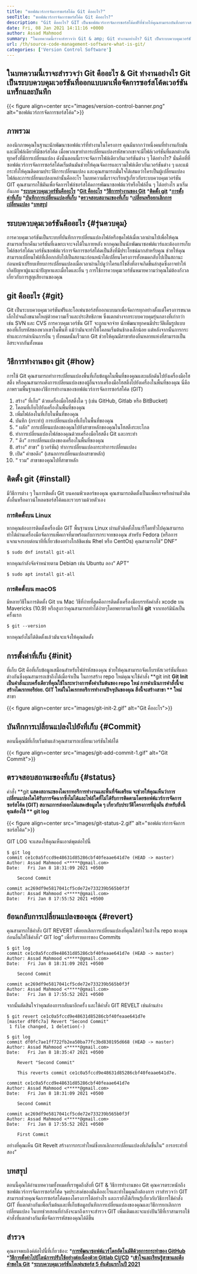 ```yaml
---
title: "ซอฟต์แวร์การจัดการซอร์สโค้ด Git คืออะไร?" 
seoTitle: "ซอฟต์แวร์การจัดการซอร์สโค้ด Git คืออะไร?" 
description: "Git คืออะไร? GIT เป็นซอฟต์แวร์การจัดการซอร์สโค้ดฟรีที่ช่วยให้คุณสามารถบันทึกตรวจสอบการเปลี่ยนแปลงไฟล์ต้นฉบับของคุณและจัดการโครงการได้อย่างมีประสิทธิภาพ" 
date: Fri, 08 Jan 2021 14:11:16 +0000
author: Assad Mahmood
summary: "ในบทความนี้เราจะสำรวจว่า Git & amp; Git ทำงานอย่างไร? Git เป็นระบบควบคุมเวอร์ชันที่ออกแบบมาเพื่อจัดการซอร์สโค้ด, แทร็ก & amp; บันทึกเวอร์ชัน" 
url: /th/source-code-management-software-what-is-git/
categories: ['Version Control Software']
---
```


## ในบทความนี้เราจะสำรวจว่า Git คืออะไร & Git ทำงานอย่างไร Git เป็นระบบควบคุมเวอร์ชันที่ออกแบบมาเพื่อจัดการซอร์สโค้ดเวอร์ชันแทร็กและบันทึก

{{< figure align=center src="images/version-control-banner.png" alt="ซอฟต์แวร์การจัดการซอร์สโค้ด">}}


## ภาพรวม
ลองนึกภาพคุณในฐานะนักพัฒนาซอฟต์แวร์ที่ทำงานในโครงการ คุณมีมากกว่าหนึ่งคนที่ทำงานกับมัน และมีไฟล์เดียวที่มีซอร์สโค้ด เมื่อพวกเขาทำการเปลี่ยนแปลงรหัสพวกเขาจะมีไฟล์เวอร์ชันที่แตกต่างกันทุกครั้งที่มีการเปลี่ยนแปลง ดังนั้นตอนนี้เราจะจัดการไฟล์เดียวกันเวอร์ชันต่าง ๆ ได้อย่างไร? นั่นคือที่ที่ซอฟต์แวร์การจัดการซอร์สโค้ดเริ่มต้นมันช่วยให้คุณจัดการและรวมไฟล์เดียวกันเวอร์ชันต่าง ๆ และแม้กระทั่งให้คุณติดตามประวัติการเปลี่ยนแปลง และคุณสามารถมั่นใจได้เสมอว่าใครเป็นผู้เปลี่ยนแปลงไฟล์และการเปลี่ยนแปลงเหล่านั้นคืออะไร
ในบทความนี้เราจะเรียนรู้เกี่ยวกับระบบควบคุมเวอร์ชัน GIT คุณสามารถใช้มันเพื่อจัดการไฟล์ซอร์สโค้ดการพัฒนาซอฟต์แวร์หรือไฟล์อื่น ๆ ได้อย่างไร มาเริ่มกันเลย
  ***[ระบบควบคุมเวอร์ชันคืออะไร][1]** 
  ***[Git คืออะไร][2]** 
  ***[วิธีการทำงานของ Git][3]** 
  ***[ติดตั้ง git][4]** 
  ***[การตั้งค่าที่เก็บ][5]** 
  ***[บันทึกการเปลี่ยนแปลงที่เก็บ][6]** 
  ***[ตรวจสอบสถานะของที่เก็บ][7]** 
  ***[เปลี่ยนหรือยกเลิกการเปลี่ยนแปลง][8]** 
  ***[บทสรุป][9]** 

## ระบบควบคุมเวอร์ชันคืออะไร   {#รุ่นควบคุม}
การควบคุมเวอร์ชันเป็นระบบที่บันทึกการเปลี่ยนแปลงไฟล์หรือชุดไฟล์เมื่อเวลาผ่านไปเพื่อให้คุณสามารถเรียกคืนเวอร์ชันที่เฉพาะเจาะจงได้ในภายหลัง หากคุณเป็นนักพัฒนาซอฟต์แวร์และต้องการเก็บไฟล์ซอร์สโค้ดเวอร์ชันซอฟต์แวร์การจัดการซอร์สโค้ดเป็นสิ่งที่มีประโยชน์มากสำหรับคุณ ช่วยให้คุณสามารถเปลี่ยนไฟล์ที่เลือกกลับไปเป็นสถานะก่อนหน้าได้เปลี่ยนโครงการทั้งหมดกลับไปเป็นสถานะก่อนหน้าเปรียบเทียบการเปลี่ยนแปลงเมื่อเวลาผ่านไปดูว่าใครแก้ไขสิ่งที่อาจเกิดขึ้นล่าสุดซึ่งอาจทำให้เกิดปัญหาผู้แนะนำปัญหาและเมื่อใดและอื่น ๆ การใช้การควบคุมเวอร์ชันหมายความว่าคุณไม่ต้องกังวลเกี่ยวกับการสูญเสียงานของคุณ

## git คืออะไร   {#git}
Git เป็นระบบควบคุมเวอร์ชันฟรีและโอเพ่นซอร์สที่ออกแบบมาเพื่อจัดการทุกอย่างตั้งแต่โครงการขนาดเล็กไปจนถึงขนาดใหญ่ด้วยความเร็วและประสิทธิภาพ ซึ่งแตกต่างจากระบบควบคุมรุ่นกลางที่เก่ากว่าเช่น SVN และ CVS การควบคุมเวอร์ชัน GIT จะถูกแจกจ่าย นักพัฒนาทุกคนมีประวัติเต็มรูปแบบของที่เก็บรหัสของพวกเขาในพื้นที่ แม้ว่ามันจะทำให้โคลนเริ่มต้นช้าลงเล็กน้อย แต่หลังจากนั้นการกระทำและการดำเนินการอื่น ๆ ทั้งหมดนั้นเร็วมาก Git ช่วยให้คุณมีสาขาท้องถิ่นหลายแห่งที่สามารถเป็นอิสระจากกันทั้งหมด

## วิธีการทำงานของ git   {#how}
การใช้ Git คุณสามารถทำการเปลี่ยนแปลงพื้นที่เก็บข้อมูลในพื้นที่ของคุณและผลักดันไปยังเครื่องมือโฮสติ้ง หรือคุณสามารถดึงการเปลี่ยนแปลงของผู้อื่นจากเครื่องมือโฮสติ้งไปยังเครื่องในพื้นที่ของคุณ นี่คือภาพรวมพื้นฐานของวิธีการทำงานของซอฟต์แวร์การจัดการซอร์สโค้ด (GIT)
  1. สร้าง“ ที่เก็บ” ด้วยเครื่องมือโฮสติ้งใด ๆ (เช่น GitHub, Gitlab หรือ BitBucket)
  2. โคลนที่เก็บไปยังเครื่องในพื้นที่ของคุณ
  3. เพิ่มไฟล์ลงในที่เก็บในพื้นที่ของคุณ
  4. บันทึก (กระทำ) การเปลี่ยนแปลงที่เก็บในพื้นที่ของคุณ
  5. “ ผลัก” การเปลี่ยนแปลงของคุณไปยังสาขาหลักของคุณในโฮสติ้งระยะไกล
  6. ทำการเปลี่ยนแปลงไฟล์ของคุณด้วยเครื่องมือโฮสติ้ง Git และกระทำ
  7. “ ดึง” การเปลี่ยนแปลงของเครื่องในพื้นที่ของคุณ
  8. สร้าง“ สาขา” (เวอร์ชัน) ทำการเปลี่ยนแปลงกระทำการเปลี่ยนแปลง
  9. เปิด“ คำขอดึง” (เสนอการเปลี่ยนแปลงสาขาหลัก)
 10. “ รวม” สาขาของคุณไปที่สาขาหลัก

## ติดตั้ง git   {#install}
มีวิธีการต่าง ๆ ในการติดตั้ง Git บนคอมพิวเตอร์ของคุณ คุณสามารถติดตั้งเป็นแพ็คเกจหรือผ่านตัวติดตั้งอื่นหรือดาวน์โหลดซอร์สโค้ดและรวบรวมด้วยตัวเอง

### การติดตั้งบน Linux
หากคุณต้องการติดตั้งเครื่องมือ GIT พื้นฐานบน Linux ผ่านตัวติดตั้งไบนารีโดยทั่วไปคุณสามารถทำได้ผ่านเครื่องมือจัดการแพ็คเกจที่มาพร้อมกับการกระจายของคุณ สำหรับ Fedora (หรือการแจกแจงรอบต่อนาทีที่เกี่ยวข้องอย่างใกล้ชิดเช่น Rhel หรือ CentOs) คุณสามารถใช้“ DNF”
```
$ sudo dnf install git-all
```
หากคุณกำลังจัดจำหน่ายตาม Debian เช่น Ubuntu ลอง“ APT”
```
$ sudo apt install git-all
```

### การติดตั้งบน macOS
มีหลายวิธีในการติดตั้ง Git บน Mac วิธีที่ง่ายที่สุดคือการติดตั้งเครื่องมือบรรทัดคำสั่ง xcode บน Mavericks (10.9) หรือสูงกว่าคุณสามารถทำได้ง่ายๆโดยพยายามเรียกใช้ **git**  จากเทอร์มินัลเป็นครั้งแรก
```
$ git --version
```
หากคุณยังไม่ได้ติดตั้งแล้วมันจะแจ้งให้คุณติดตั้ง

## การตั้งค่าที่เก็บ   {#init}
ที่เก็บ Git คือที่เก็บข้อมูลเสมือนสำหรับไฟล์รหัสของคุณ ช่วยให้คุณสามารถจัดเก็บรหัสเวอร์ชันที่แตกต่างกันซึ่งคุณสามารถเข้าถึงได้เมื่อจำเป็น
ในการสร้าง repo ใหม่คุณจะใช้คำสั่ง **git init  **Git Init เป็นคำสั่งแบบครั้งเดียวที่คุณใช้ในระหว่างการตั้งค่าเริ่มต้นของ repo ใหม่ การดำเนินการคำสั่งนี้จะสร้างไดเรกทอรีย่อย. GIT ใหม่ในไดเรกทอรีการทำงานปัจจุบันของคุณ สิ่งนี้จะสร้างสาขา **  ใหม่**  สาขา

{{< figure align=center src="images/git-init-2.gif" alt="Git คืออะไร">}}


## บันทึกการเปลี่ยนแปลงไปยังที่เก็บ   {#Commit}
ตอนนี้คุณมีที่เก็บเริ่มต้นแล้วคุณสามารถเปลี่ยนเวอร์ชันไฟล์ได้

{{< figure align=center src="images/git-add-commit-1.gif" alt="Git Commit">}}


## ตรวจสอบสถานะของที่เก็บ   {#status}
คำสั่ง **git  **แสดงสถานะของไดเรกทอรีการทำงานและพื้นที่จัดเตรียม จะช่วยให้คุณเห็นว่าการเปลี่ยนแปลงใดได้รับการจัดฉากซึ่งไม่ได้และไฟล์ใดที่ไม่ได้รับการติดตามโดยซอฟต์แวร์การจัดการซอร์สโค้ด (GIT) สถานะการส่งออกไม่แสดงข้อมูลใด ๆ เกี่ยวกับประวัติโครงการที่มุ่งมั่น สำหรับสิ่งนี้คุณต้องใช้ **  git log** 

{{< figure align=center src="images/git-status-2.gif" alt="ซอฟต์แวร์การจัดการซอร์สโค้ด">}}

GIT LOG จะแสดงให้คุณเห็นเอาต์พุตต่อไปนี้
```
$ git log
commit ce1c0a5fccd9e48631d85286cbf40feaae641d7e (HEAD -> master)
Author: Assad Mahmood <*****@gmail.com>
Date:   Fri Jan 8 18:31:09 2021 +0500

    Second Commit

commit ac269df9e5817041cf5cde72e733239b565b0f3f
Author: Assad Mahmood <*****@gmail.com>
Date:   Fri Jan 8 17:55:52 2021 +0500
```

## ย้อนกลับการเปลี่ยนแปลงของคุณ   {#revert}
คุณสามารถใช้คำสั่ง GIT REVERT เพื่อยกเลิกการเปลี่ยนแปลงที่คุณได้ทำไว้แล้วใน repo ของคุณ ก่อนอื่นให้ใช้คำสั่ง“ GIT log” เพื่อรับรายการของ Commits
```
$ git log
commit ce1c0a5fccd9e48631d85286cbf40feaae641d7e (HEAD -> master)
Author: Assad Mahmood <*****@gmail.com>
Date:   Fri Jan 8 18:31:09 2021 +0500

    Second Commit

commit ac269df9e5817041cf5cde72e733239b565b0f3f
Author: Assad Mahmood <*****@gmail.com>
Date:   Fri Jan 8 17:55:52 2021 +0500

```
จากนั้นตัดสินใจว่าคุณต้องการกลับมาอีกครั้ง และใช้คำสั่ง GIT REVELT เช่นด้านล่าง
```
$ git revert ce1c0a5fccd9e48631d85286cbf40feaae641d7e
[master df0fc7a] Revert "Second Commit"
 1 file changed, 1 deletion(-)

$ git log
commit df0fc7ae1ff722fb2ea50ba77fc3bd830195d668 (HEAD -> master)
Author: Assad Mahmood <*****@gmail.com>
Date:   Fri Jan 8 18:35:47 2021 +0500

    Revert "Second Commit"
    
    This reverts commit ce1c0a5fccd9e48631d85286cbf40feaae641d7e.

commit ce1c0a5fccd9e48631d85286cbf40feaae641d7e
Author: Assad Mahmood <*****@gmail.com>
Date:   Fri Jan 8 18:31:09 2021 +0500

    Second Commit

commit ac269df9e5817041cf5cde72e733239b565b0f3f
Author: Assad Mahmood <*****@gmail.com>
Date:   Fri Jan 8 17:55:52 2021 +0500

    First Commit
```
อย่างที่คุณเห็น Git Revelt สร้างการกระทำใหม่ซึ่งยกเลิกการเปลี่ยนแปลงที่เกิดขึ้นใน“ การกระทำที่สอง”

## บทสรุป
ตอนนี้คุณได้อ่านบทความทั้งหมดที่เราพูดถึงสิ่งที่ GIT & วิธีการทำงานของ Git คุณควรตระหนักถึงซอฟต์แวร์การจัดการซอร์สโค้ด จุดประสงค์ของมันคืออะไรและทำไมคุณถึงต้องการ เราสำรวจว่า GIT สามารถช่วยคุณจัดการซอร์สโค้ดของโครงการได้อย่างไร และเรายังได้เรียนรู้เกี่ยวกับวิธีการใช้คำสั่ง GIT ที่แตกต่างกันเพื่อเริ่มต้นและที่เก็บข้อมูลบันทึกการเปลี่ยนแปลงของคุณและวิธีการยกเลิกการเปลี่ยนแปลง ในบทช่วยสอนที่กำลังจะมาถึงเราจะสำรวจ GIT เพิ่มเติมและจะแบ่งปันวิธีที่เราสามารถใช้คำสั่งที่แตกต่างกันเพื่อจัดการรหัสของคุณได้ดีขึ้น

## สำรวจ
คุณอาจพบลิงค์ต่อไปนี้ที่เกี่ยวข้อง:
  *[**การพัฒนาซอฟต์แวร์โดยอัตโนมัติด้วยการกระทำของ GitHub** ][10]
  ***[วิธีการตั้งค่าไปป์ไลน์การปรับใช้อย่างต่อเนื่องด้วย Gitlab CI/CD][11]** 
  ***[เข้าใจและเรียนรู้สาขาและดึงคำขอใน Git][12]** 
  ***[ระบบควบคุมเวอร์ชันโอเพ่นซอร์ส 5 อันดับแรกในปี 2021][13]** 

  
[1]: #version-control
[2]: #git
[3]: #how
[4]: #install
[5]: #init
[6]: #commit
[7]: #status
[8]: #revert
[9]: #conclusion
[10]: https://blog.containerize.com/version-control-software/github-actions-tutorial-automate-your-first-workflow/
[11]: https://blog.containerize.com/version-control-software/gitlab-continuous-deployment-how-it-works/
[12]: https://blog.containerize.com/version-control-software/understand-and-learn-branches-and-pull-requests-in-git/
[13]: https://blog.containerize.com/version-control-software/top-5-open-source-version-control-systems-in-2021/
